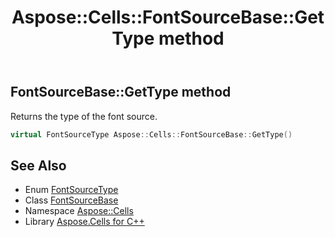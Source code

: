 ﻿---
title: Aspose::Cells::FontSourceBase::GetType method
linktitle: GetType
second_title: Aspose.Cells for C++ API Reference
description: 'Aspose::Cells::FontSourceBase::GetType method. Returns the type of the font source in C++.'
type: docs
weight: 600
url: /cpp/aspose.cells/fontsourcebase/gettype/
---
## FontSourceBase::GetType method


Returns the type of the font source.

```cpp
virtual FontSourceType Aspose::Cells::FontSourceBase::GetType()
```

## See Also

* Enum [FontSourceType](../../fontsourcetype/)
* Class [FontSourceBase](../)
* Namespace [Aspose::Cells](../../)
* Library [Aspose.Cells for C++](../../../)
